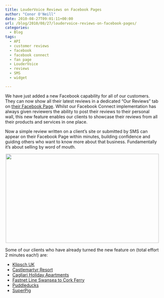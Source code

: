 ```yaml
---
title: LouderVoice Reviews on Facebook Pages
author: "Conor O'Neill"
date: 2010-08-27T09:01:11+00:00
url: /blog/2010/08/27/loudervoice-reviews-on-facebook-pages/
categories:
  - Blog
tags:
  - API
  - customer reviews
  - facebook
  - facebook connect
  - fan page
  - LouderVoice
  - reviews
  - SMS
  - widget

---
```

We have just added a new Facebook capability for all of our customers. They can now show all their latest reviews in a dedicated &#8220;Our Reviews&#8221; tab on [their Facebook Page][1]. Whilst our Facebook Connect implementation has always given reviewers the ability to post their reviews to their personal wall, this new feature enables our clients to showcase their reviews from all their products and services in one place.

Now a simple review written on a client&#8217;s site or submitted by SMS can appear on their Facebook Page within minutes, building confidence and guiding others who want to know more about that business. Fundamentally it&#8217;s about selling by word of mouth.

<p style="text-align: center;">
  <a href="http://www.cagliariapartments.co.uk/"><img class="size-full wp-image-1754  aligncenter" title="Cagliari Holiday Apartments" src="http://www.loudervoice.com/wp-content/uploads/2010/08/27/loudervoice-reviews-on-facebook-pages/cagliari2.jpg" alt="" width="500" height="292" srcset="/wp-content/uploads/2010/08/27/loudervoice-reviews-on-facebook-pages/cagliari2.jpg 500w, /wp-content/uploads/2010/08/27/loudervoice-reviews-on-facebook-pages/cagliari2-300x175.jpg 300w" sizes="(max-width: 500px) 100vw, 500px" /></a>
</p>

Some of our clients who have already turned the new feature on (total effort 2 minutes each!) are:

  * [Klipsch UK][2]
  * [Castlemartyr Resort][3]
  * [Cagliari Holiday Apartments][4]
  * [Fastnet Line Swansea to Cork Ferry][5]
  * [Puddleducks][6]
  * [SuperPig][7]

 [1]: http://www.facebook.com/LouderVoice?v=app_140294209327173&ref=ts#!/LouderVoice?v=wall&ref=ts
 [2]: http://www.facebook.com/KlipschUK?v=app_140294209327173&ref=ts
 [3]: http://www.facebook.com/#!/pages/Castlemartyr-Resort/208772095472?v=app_140294209327173&ref=ts
 [4]: http://www.facebook.com/#!/pages/Cagliari-Holiday-Apartments/102493489789919?v=app_140294209327173&ref=ts
 [5]: http://www.facebook.com/#!/fastnetline?v=app_140294209327173&ref=ts
 [6]: http://www.facebook.com/#!/puddleducks?v=app_140294209327173&ref=ts
 [7]: http://www.facebook.com/pages/SuperPig/357742746580?v=app_140294209327173&ref=ts